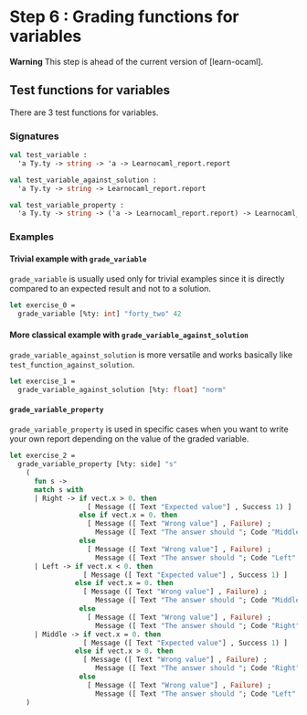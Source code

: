 # Step 6 : Grading functions for variables

**Warning** This step is ahead of the current version of [learn-ocaml].

## Test functions for variables

There are 3 test functions for variables.

### Signatures

```ocaml
val test_variable :
  'a Ty.ty -> string -> 'a -> Learnocaml_report.report

val test_variable_against_solution :
  'a Ty.ty -> string -> Learnocaml_report.report

val test_variable_property :
  'a Ty.ty -> string -> ('a -> Learnocaml_report.report) -> Learnocaml_report.report
```

### Examples

#### Trivial example with `grade_variable`

`grade_variable` is usually used only for trivial examples since
it is directly compared to an expected result and not to a solution.

```ocaml
let exercise_0 =
  grade_variable [%ty: int] "forty_two" 42
```

#### More classical example with `grade_variable_against_solution`

`grade_variable_against_solution` is more versatile and works
basically like `test_function_against_solution`.

```ocaml
let exercise_1 =
  grade_variable_against_solution [%ty: float] "norm"
```

#### `grade_variable_property`

`grade_variable_property` is used in specific cases when you
want to write your own report depending on the value of the graded
variable.

```ocaml
let exercise_2 =
  grade_variable_property [%ty: side] "s"
    (
      fun s ->
      match s with
      | Right -> if vect.x > 0. then
                   [ Message ([ Text "Expected value"] , Success 1) ]
                 else if vect.x = 0. then
                   [ Message ([ Text "Wrong value"] , Failure) ;
                     Message ([ Text "The answer should "; Code "Middle" ; Text "."] , Informative) ]
                 else
                   [ Message ([ Text "Wrong value"] , Failure) ;
                     Message ([ Text "The answer should "; Code "Left" ; Text "."] , Informative) ]
      | Left -> if vect.x < 0. then
                  [ Message ([ Text "Expected value"] , Success 1) ]
                else if vect.x = 0. then
                  [ Message ([ Text "Wrong value"] , Failure) ;
                     Message ([ Text "The answer should "; Code "Middle" ; Text "."] , Informative) ]
                 else
                   [ Message ([ Text "Wrong value"] , Failure) ;
                     Message ([ Text "The answer should "; Code "Right" ; Text "."] , Informative) ]
      | Middle -> if vect.x = 0. then
                  [ Message ([ Text "Expected value"] , Success 1) ]
                else if vect.x > 0. then
                  [ Message ([ Text "Wrong value"] , Failure) ;
                     Message ([ Text "The answer should "; Code "Right" ; Text "."] , Informative) ]
                 else
                   [ Message ([ Text "Wrong value"] , Failure) ;
                     Message ([ Text "The answer should "; Code "Left" ; Text "."] , Informative) ]
    )
```
